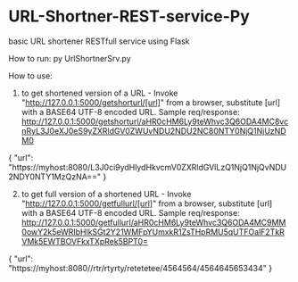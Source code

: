 # URL-Shortner-REST-service-Py
basic URL shortener RESTfull service using Flask

How to run:
py UrlShortnerSrv.py

How to use:
1. to get shortened version of a URL - Invoke "http://127.0.0.1:5000/getshorturl/[url]" from a browser, 
substitute [url] with a BASE64 UTF-8 encoded URL.
Sample req/response:
http://127.0.0.1:5000/getshorturl/aHR0cHM6Ly9teWhvc3Q6ODA4MC8vcnRyL3J0eXJ0eS9yZXRldGV0ZWUvNDU2NDU2NC80NTY0NjQ1NjUzNDM0

{
    "url": "https://myhost:8080/L3J0ci9ydHlydHkvcmV0ZXRldGVlLzQ1NjQ1NjQvNDU2NDY0NTY1MzQzNA=="
}
 
2. to get full version of a shortened URL - Invoke "http://127.0.0.1:5000/getfullurl/[url]" from a browser, 
substitute [url] with a BASE64 UTF-8 encoded URL.
Sample req/response:
http://127.0.0.1:5000/getfullurl/aHR0cHM6Ly9teWhvc3Q6ODA4MC9MM0owY2k5eWRIbHlkSGt2Y21WMFpYUmxkR1ZsTHpRMU5qUTFOalF2TkRVMk5EWTBOVFkxTXpRek5BPT0=

{
    "url": "https://myhost:8080//rtr/rtyrty/retetetee/4564564/4564645653434"
}


